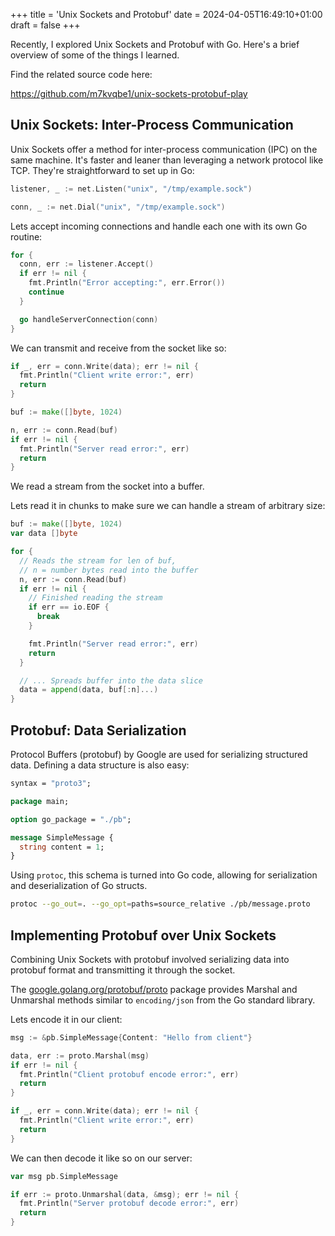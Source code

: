 +++
title = 'Unix Sockets and Protobuf'
date = 2024-04-05T16:49:10+01:00
draft = false
+++

Recently, I explored Unix Sockets and Protobuf with Go. Here's a brief overview of some of the things I learned.

Find the related source code here:

https://github.com/m7kvqbe1/unix-sockets-protobuf-play

## Unix Sockets: Inter-Process Communication

Unix Sockets offer a method for inter-process communication (IPC) on the same machine. It's faster and leaner than leveraging a network protocol like TCP. They're straightforward to set up in Go:

```go
listener, _ := net.Listen("unix", "/tmp/example.sock")

conn, _ := net.Dial("unix", "/tmp/example.sock")
```

Lets accept incoming connections and handle each one with its own Go routine:

```go
for {
  conn, err := listener.Accept()
  if err != nil {
    fmt.Println("Error accepting:", err.Error())
    continue
  }

  go handleServerConnection(conn)
}
```

We can transmit and receive from the socket like so:

```go
if _, err = conn.Write(data); err != nil {
  fmt.Println("Client write error:", err)
  return
}

buf := make([]byte, 1024)

n, err := conn.Read(buf)
if err != nil {
  fmt.Println("Server read error:", err)
  return
}
```

We read a stream from the socket into a buffer.

Lets read it in chunks to make sure we can handle a stream of arbitrary size:

```go
buf := make([]byte, 1024)
var data []byte

for {
  // Reads the stream for len of buf,
  // n = number bytes read into the buffer
  n, err := conn.Read(buf)
  if err != nil {
    // Finished reading the stream
    if err == io.EOF {
      break
    }

    fmt.Println("Server read error:", err)
    return
  }

  // ... Spreads buffer into the data slice
  data = append(data, buf[:n]...)
}
```

## Protobuf: Data Serialization

Protocol Buffers (protobuf) by Google are used for serializing structured data. Defining a data structure is also easy:

```protobuf
syntax = "proto3";

package main;

option go_package = "./pb";

message SimpleMessage {
  string content = 1;
}
```

Using `protoc`, this schema is turned into Go code, allowing for serialization and deserialization of Go structs.

```bash
protoc --go_out=. --go_opt=paths=source_relative ./pb/message.proto
```

## Implementing Protobuf over Unix Sockets

Combining Unix Sockets with protobuf involved serializing data into protobuf format and transmitting it through the socket.

The [google.golang.org/protobuf/proto](https://google.golang.org/protobuf/proto) package provides Marshal and Unmarshal methods similar to `encoding/json` from the Go standard library.

Lets encode it in our client:

```go
msg := &pb.SimpleMessage{Content: "Hello from client"}

data, err := proto.Marshal(msg)
if err != nil {
  fmt.Println("Client protobuf encode error:", err)
  return
}

if _, err = conn.Write(data); err != nil {
  fmt.Println("Client write error:", err)
  return
}
```

We can then decode it like so on our server:

```go
var msg pb.SimpleMessage

if err := proto.Unmarshal(data, &msg); err != nil {
  fmt.Println("Server protobuf decode error:", err)
  return
}
```
